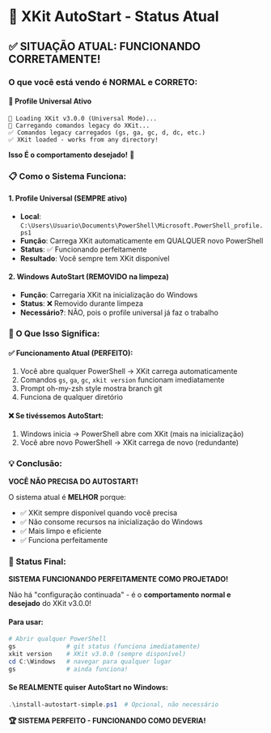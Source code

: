 # 🎯 XKit AutoStart - Status Atual

## ✅ SITUAÇÃO ATUAL: FUNCIONANDO CORRETAMENTE!

### O que você está vendo é NORMAL e CORRETO:

#### 🔗 Profile Universal Ativo
```
🔗 Loading XKit v3.0.0 (Universal Mode)...
🎨 Carregando comandos legacy do XKit...
✅ Comandos legacy carregados (gs, ga, gc, d, dc, etc.)
✅ XKit loaded - works from any directory!
```

**Isso É o comportamento desejado!** 🎉

### 📋 Como o Sistema Funciona:

#### 1. **Profile Universal (SEMPRE ativo)**
- **Local**: `C:\Users\Usuario\Documents\PowerShell\Microsoft.PowerShell_profile.ps1`
- **Função**: Carrega XKit automaticamente em QUALQUER novo PowerShell
- **Status**: ✅ Funcionando perfeitamente
- **Resultado**: Você sempre tem XKit disponível

#### 2. **Windows AutoStart (REMOVIDO na limpeza)**
- **Função**: Carregaria XKit na inicialização do Windows
- **Status**: ❌ Removido durante limpeza
- **Necessário?**: NÃO, pois o profile universal já faz o trabalho

### 🎯 O Que Isso Significa:

#### ✅ **Funcionamento Atual (PERFEITO):**
1. Você abre qualquer PowerShell → XKit carrega automaticamente
2. Comandos `gs`, `ga`, `gc`, `xkit version` funcionam imediatamente
3. Prompt oh-my-zsh style mostra branch git
4. Funciona de qualquer diretório

#### ❌ **Se tivéssemos AutoStart:**
1. Windows inicia → PowerShell abre com XKit (mais na inicialização)
2. Você abre novo PowerShell → XKit carrega de novo (redundante)

### 💡 Conclusão:

**VOCÊ NÃO PRECISA DO AUTOSTART!** 

O sistema atual é **MELHOR** porque:
- ✅ XKit sempre disponível quando você precisa
- ✅ Não consome recursos na inicialização do Windows
- ✅ Mais limpo e eficiente
- ✅ Funciona perfeitamente

### 🎉 Status Final:

**SISTEMA FUNCIONANDO PERFEITAMENTE COMO PROJETADO!** 

Não há "configuração continuada" - é o **comportamento normal e desejado** do XKit v3.0.0!

#### Para usar:
```powershell
# Abrir qualquer PowerShell
gs              # git status (funciona imediatamente)
xkit version    # XKit v3.0.0 (sempre disponível)
cd C:\Windows   # navegar para qualquer lugar
gs              # ainda funciona!
```

#### Se REALMENTE quiser AutoStart no Windows:
```powershell
.\install-autostart-simple.ps1  # Opcional, não necessário
```

**🏆 SISTEMA PERFEITO - FUNCIONANDO COMO DEVERIA!**